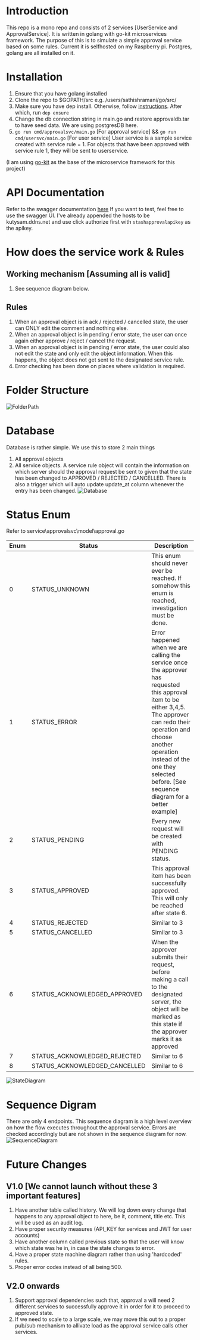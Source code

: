 # Introduction
This repo is a mono repo and consists of 2 services [UserService and ApprovalService]. It is written in golang with go-kit microservices framework.
The purpose of this is to simulate a simple approval service based on some rules.
Current it is selfhosted on my Raspberry pi. Postgres, golang are all installed on it.

# Installation
1. Ensure that you have golang installed
2. Clone the repo to $GOPATH/src e.g. /users/sathishramani/go/src/<REPO>
3. Make sure you have dep install. Otherwise, follow [instructions](https://golang.github.io/dep/docs/installation.html). After which, run `dep ensure`
4. Change the db connection string in main.go and restore approvaldb.tar to have seed data. We are using postgresDB here.
5. `go run cmd/approvalsvc/main.go` [For approval service] && `go run cmd/usersvc/main.go` [For user service]
User service is a sample service created with service rule = 1. For objects that have been approved with service rule 1, they will be sent to userservice.

(I am using [go-kit](gokit.io) as the base of the microservice framework for this project)

# API Documentation
Refer to the swagger documentation [here](https://app.swaggerhub.com/apis/kutysam/StashApprovalAPI/1)
If you want to test, feel free to use the swagger UI. I've already appended the hosts to be kutysam.ddns.net and use click authorize first with `stashapprovalapikey` as the apikey.

# How does the service work & Rules
## Working mechanism [Assuming all is valid]
1. See sequence diagram below.

## Rules
1. When an approval object is in ack / rejected / cancelled state, the user can ONLY edit the comment and nothing else.
2. When an approval object is in pending / error state, the user can once again either approve / reject / cancel the request.
3. When an approval object is in pending / error state, the user could also not edit the state and only edit the object information. When this happens, the object does not get sent to the designated service rule.
4. Error checking has been done on places where validation is required.

# Folder Structure
![FolderPath](/images/folderpath.png?raw=true "FolderPath")


# Database
Database is rather simple. We use this to store 2 main things
1. All approval objects
2. All service objects. A service rule object will contain the information on which server should the approval request be sent to given that the state has been changed to APPROVED / REJECTED / CANCELLED.
There is also a trigger which will auto update update_at column whenever the entry has been changed.
![Database](/images/db.png?raw=true "DB")


# Status Enum
Refer to service\approvalsvc\model\approval.go

| Enum  | Status | Description |
| ------------- | ------------- | ------------- |
| 0 | STATUS_UNKNOWN | This enum should never ever be reached. If somehow this enum is reached, investigation must be done. |
| 1 | STATUS_ERROR | Error happened when we are calling the service once the approver has requested this approval item to be either 3,4,5. The approver can redo their operation and choose another operation instead of the one they selected before. [See sequence diagram for a better example] |
| 2 | STATUS_PENDING | Every new request will be created with PENDING status. |
| 3 | STATUS_APPROVED | This approval item has been successfully approved. This will only be reached after state 6. |
| 4 | STATUS_REJECTED | Similar to 3 |
| 5 | STATUS_CANCELLED | Similar to 3 |
| 6 | STATUS_ACKNOWLEDGED_APPROVED | When the approver submits their request, before making a call to the designated server, the object will be marked as this state if the approver marks it as approved  |
| 7 | STATUS_ACKNOWLEDGED_REJECTED | Similar to 6 |
| 8 | STATUS_ACKNOWLEDGED_CANCELLED | Similar to 6 |
![StateDiagram](/images/state.png?raw=true "State Diagram Image")

# Sequence Digram
There are only 4 endpoints. This sequence diagram is a high level overview on how the flow executes throughout the approval service.
Errors are checked accordingly but are not shown in the sequence diagram for now.
![SequenceDiagram](/images/sequence.png?raw=true "State Diagram Image")

# Future Changes
## V1.0 [We cannot launch without these 3 important features]
1. Have another table called history. We will log down every change that happens to any approval object to here, be it, comment, title etc. This will be used as an audit log.
2. Have proper security measures (API_KEY for services and JWT for user accounts)
3. Have another column called previous state so that the user will know which state was he in, in case the state changes to error.
4. Have a proper state machine diagram rather than using 'hardcoded' rules.
5. Proper error codes instead of all being 500.

## V2.0 onwards
1. Support approval dependencies such that, approval a will need 2 different services to successfully approve it in order for it to proceed to approved state.
2. If we need to scale to a large scale, we may move this out to a proper pub/sub mechanism to allivate load as the approval service calls other services.